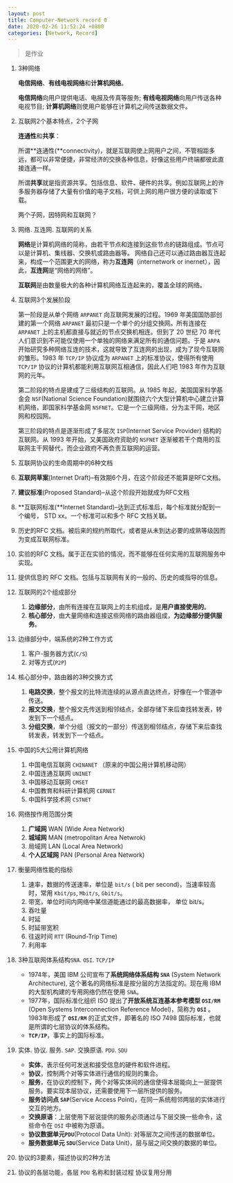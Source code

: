```yaml
---
layout: post
title: Computer-Network record 0
date: 2020-02-26 11:52:24 +0800
categories: [Network, Record]
---
```


> 是作业

1. 3种网络

   **电信网络**、**有线电视网络**和**计算机网络**。

   **电信网络**向用户提供电话、电报及传真等服务; **有线电视网络**向用户传送各种电视节目; **计算机网络**则使用户能够在计算机之间传送数据文件。

2. 互联网2个基本特点，2个子网

   **连通性**和**共享**：

   所谓**连通性(**connectivity)，就是互联网使上网用户之间，不管相距多远，都可以非常便捷，非常经济的交换各种信息，好像这些用户终端都彼此直接连通一样。

   所谓**共享**就是指资源共享。包括信息、软件、硬件的共享。例如互联网上的许多服务器存储了大量有价值的电子文档，可供上网的用户很方便的读取或下载。

   两个子网，因特网和互联网？

3. 网络. 互连网. 互联网的关系

   **网络**是计算机网络的简称，由若干节点和连接到这些节点的链路组成。节点可以是计算机、集线器、交换机或路由器等。
   网络自己还可以通过路由器互连起来，构成一个范围更大的网络，称为**互连网**（internetwork or inernet），因此，**互连网**是“网络的网络”。
   
   **互联网**是由数量极大的各种计算机网络互连起来的，覆盖全球的网络。
   
4. 互联网3个发展阶段

   第一阶段是从单个网络 `ARPANET` 向互联网发展的过程。1969 年美国国防部创建的第一个网络 `ARPANET` 最初只是一个单个的分组交换网。所有连接在 `ARPANET` 上的主机都直接与就近的节点交换机相连。但到了 20 世纪 70 年代人们意识到不可能仅使用一个单独的网络来满足所有的通信问题。于是 `ARPA` 开始研究多种网络互连的技术，这就导致了互连网的出现，成为了现今互联网的雏形。1983 年 `TCP/IP` 协议成为 `ARPANET` 上的标准协议，使得所有使用 `TCP/IP` 协议的计算机都能利用互联网互相通信，因此人们吧 1983 年作为互联网的元年。

   第二阶段的特点是建成了三级结构的互联网。从 1985 年起，美国国家科学基金会 `NSF`(National Science Foundation)就围绕六个大型计算机中心建立计算机网络，即国家科学基金网 `NSFNET`。它是一个三级网络，分为主干网，地区网和校园网。

   第三阶段的特点是逐渐形成了多层次 `ISP`(Internet Service Provider) 结构的互联网。从 1993 年开始，又美国政府资助的 `NSFNET` 逐渐被若干个商用的互联网主干网替代，而企业政府不再负责互联网的运营。

5.  互联网协议的生命周期中的6种文档

   1. **互联网草案**(Internet Draft)–有效期6个月，在这个阶段还不能算是RFC文档。
   2. **建议标准**(Proposed Standard)–从这个阶段开始就成为RFC文档
   3. **互联网标准(**Internet Standard)–达到正式标准后，每个标准就分配到一个编号， STD xx。一个标准可以和多个 RFC 文档关联。
   4. 历史的RFC 文档。被后来的规约所取代，或者是从未到达必要的成熟等级因而为变成互联网标准。
   5. 实验的RFC 文档。属于正在实验的情况，而不能够在任何实用的互联网服务中实现。
   6. 提供信息的 RFC 文档。包括与互联网有关的一般的、历史的或指导的信息。

6. 互联网的2个组成部分

   1. **边缘部分**，由所有连接在互联网上的主机组成，是**用户直接使用的**。
   2. **核心部分**，由大量网络和连接这些网络的路由器组成，**为边缘部分提供服务**。

7. 边缘部分中，端系统的2种工作方式

   1. 客户-服务器方式(`C/S`)
   2. 对等方式(`P2P`)

8. 核心部分中，路由器的3种交换方式

   1. **电路交换**，整个报文的比特流连续的从源点直达终点，好像在一个管道中传送。
   2. **报文交换**，整个报文先传送到相邻结点，全部存储下来后查找转发表，转发到下一个结点。
   3. **分组交换**，单个分组（报文的一部分）传送到相邻结点，存储下来后查找转发表，转发到下一个结点。

9. 中国的5大公用计算机网络

   1. 中国电信互联网 `CHINANET` （原来的中国公用计算机移动网）
   2. 中国连通互联网 `UNINET`
   3. 中国移动互联网 `CMSET`
   4. 中国教育和科研计算机网 `CERNET`
   5. 中国科学技术网 `CSTNET`

10. 网络按作用范围分类

    1. **广域网** WAN (Wide Area Network)
    2. **城域网** MAN (metropolitan Area Netwrok)
    3. 局域网 LAN (Local Area Network)
    4. **个人区域网** PAN (Personal Area Network)

11. 衡量网络性能的指标

    1. 速率，数据的传送速率，单位是 `bit/s` ( bit per second)，当速率较高时，常用 `Kbit/ps`, `Mbit/s`, `Gbit/s`。
    2. 带宽，单位时间内网络中某信道能通过的最高数据率， 单位 bit/s。
    3. 吞吐量
    4. 时延
    5. 时延带宽积
    6. 往返时间 `RTT` (Round-Trip Time)
    7. 利用率

12. 3种互联网体系结构`SNA`. `OSI`.  `TCP/IP`

    - 1974年，美国 IBM 公司宣布了**系统网络体系结构 `SNA`**  (System Network Architecture), 这个著名的网络标准是按分层的方法指定的。现在用 IBM 的大型机构建的专用网络仍然在使用 `SNA`。
    - 1977年，国际标准化组织 ISO 提出了**开放系统互连基本参考模型 `OSI/RM`** (Open Systems Interconnection Reference Model)，简称为 **`OSI`** 。1983年形成了 **`OSI/RM`** 的正式文件，即著名的 ISO 7498 国际标准，也就是所谓的七层协议的体系结构。
    - **`TCP/IP`**，事实上的国际标准。

13. 实体. 协议. 服务. `SAP`. 交换原语. `PDU`. `SDU`

    - **实体**，表示任何可发送和接受信息的硬件和软件进程。
    - **协议**，控制两个对等实体进行通信的规则的集合。
    - **服务**，在协议的控制下，两个对等实体间的通信使得本层能向上一层提供服务。要实现本层协议，还需要使用下一层所提供的服务。
    - **服务访问点 `SAP`**(Service Access Point)，在同一系统相邻两层的实体进行交互的地方。
	- **交换原语**：上层使用下层说提供的服务必须通过与下层交换一些命令，这些命令在 `OSI` 中被称为原语。
	- **协议数据单元`PDU`**(Protocol Data Unit): 对等层次之间传送的数据单位。
	- **服务数据单元 `SDU`**(Service Data Unit)，层与层之间交换的数据的单位。
14. 协议的3要素，描述协议的2种方法

    

15.  协议的各层功能，各层 `PDU` 名称和封装过程  协议复用分用

     